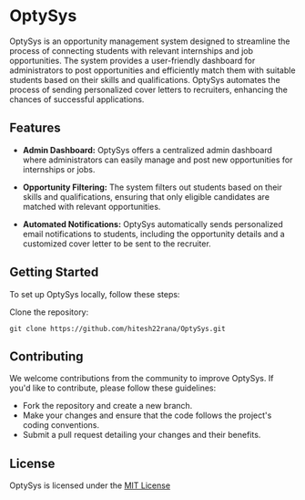 # OptySys

OptySys is an opportunity management system designed to streamline the process of connecting students with relevant internships and job opportunities. The system provides a user-friendly dashboard for administrators to post opportunities and efficiently match them with suitable students based on their skills and qualifications. OptySys automates the process of sending personalized cover letters to recruiters, enhancing the chances of successful applications.

## Features

- **Admin Dashboard:** OptySys offers a centralized admin dashboard where administrators can easily manage and post new opportunities for internships or jobs.

- **Opportunity Filtering:** The system filters out students based on their skills and qualifications, ensuring that only eligible candidates are matched with relevant opportunities.

- **Automated Notifications:** OptySys automatically sends personalized email notifications to students, including the opportunity details and a customized cover letter to be sent to the recruiter.

## Getting Started

To set up OptySys locally, follow these steps:

Clone the repository:

```shell
git clone https://github.com/hitesh22rana/OptySys.git
```

## Contributing

We welcome contributions from the community to improve OptySys. If you'd like to contribute, please follow these guidelines:

- Fork the repository and create a new branch.
- Make your changes and ensure that the code follows the project's coding conventions.
- Submit a pull request detailing your changes and their benefits.

## License

OptySys is licensed under the [MIT License](LICENSE.md)
